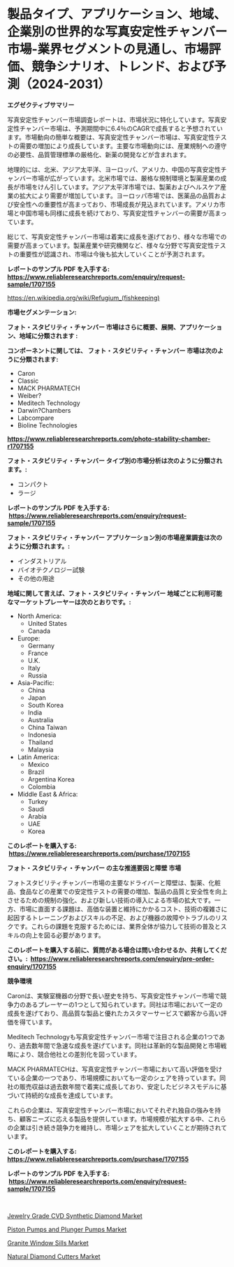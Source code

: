 <p><h1>製品タイプ、アプリケーション、地域、企業別の世界的な写真安定性チャンバー市場-業界セグメントの見通し、市場評価、競争シナリオ、トレンド、および予測（2024-2031）</h1></p><p><strong>エグゼクティブサマリー</strong></p>
<p><p>写真安定性チャンバー市場調査レポートは、市場状況に特化しています。写真安定性チャンバー市場は、予測期間中に6.4％のCAGRで成長すると予想されています。市場動向の簡単な概要は、写真安定性チャンバー市場は、写真安定性テストの需要の増加により成長しています。主要な市場動向には、産業規制への遵守の必要性、品質管理標準の厳格化、新薬の開発などが含まれます。</p><p>地理的には、北米、アジア太平洋、ヨーロッパ、アメリカ、中国の写真安定性チャンバー市場が広がっています。北米市場では、厳格な規制環境と製薬産業の成長が市場をけん引しています。アジア太平洋市場では、製薬およびヘルスケア産業の拡大により需要が増加しています。ヨーロッパ市場では、医薬品の品質および安全性への重要性が高まっており、市場成長が見込まれています。アメリカ市場と中国市場も同様に成長を続けており、写真安定性チャンバーの需要が高まっています。</p><p>総じて、写真安定性チャンバー市場は着実に成長を遂げており、様々な市場での需要が高まっています。製薬産業や研究機関など、様々な分野で写真安定性テストの重要性が認識され、市場は今後も拡大していくことが予測されます。</p></p>
<p><strong>レポートのサンプル PDF を入手する: <a href="https://www.reliableresearchreports.com/enquiry/request-sample/1707155">https://www.reliableresearchreports.com/enquiry/request-sample/1707155</a></strong></p>
<p><a href="https://en.wikipedia.org/wiki/Refugium_(fishkeeping)">https://en.wikipedia.org/wiki/Refugium_(fishkeeping)</a></p>
<p><strong>市場セグメンテーション:</strong></p>
<p><strong> フォト・スタビリティ・チャンバー 市場はさらに概要、展開、アプリケーション、地域に分類されます :</strong></p>
<p><strong>コンポーネントに関しては、 フォト・スタビリティ・チャンバー 市場は次のように分類されます: &nbsp;</strong></p>
<p><ul><li>Caron</li><li>Classic</li><li>MACK PHARMATECH</li><li>Weiber?</li><li>Meditech Technology</li><li>Darwin?Chambers</li><li>Labcompare</li><li>Bioline Technologies</li></ul></p>
<p><strong><a href="https://www.reliableresearchreports.com/photo-stability-chamber-r1707155">https://www.reliableresearchreports.com/photo-stability-chamber-r1707155</a></strong></p>
<p><strong> フォト・スタビリティ・チャンバー タイプ別の市場分析は次のように分類されます。:</strong></p>
<p><ul><li>コンパクト</li><li>ラージ</li></ul></p>
<p><strong>レポートのサンプル PDF を入手する: &nbsp;<a href="https://www.reliableresearchreports.com/enquiry/request-sample/1707155">https://www.reliableresearchreports.com/enquiry/request-sample/1707155</a></strong></p>
<p><strong> フォト・スタビリティ・チャンバー アプリケーション別の市場産業調査は次のように分類されます。:</strong></p>
<p><ul><li>インダストリアル</li><li>バイオテクノロジー試験</li><li>その他の用途</li></ul></p>
<p><strong>地域に関して言えば、フォト・スタビリティ・チャンバー 地域ごとに利用可能なマーケットプレーヤーは次のとおりです。:</strong></p>
<p><ul>
    <li>
        North America:
        <ul>
            <li>United States</li>
            <li>Canada</li>
        </ul>
    </li>
    <li>
        Europe:
        <ul>
            <li>Germany</li>
            <li>France</li>
            <li>U.K.</li>
            <li>Italy</li>
            <li>Russia</li>
        </ul>
    </li>
    <li>
        Asia-Pacific:
        <ul>
            <li>China</li>
            <li>Japan</li>
            <li>South Korea</li>
            <li>India</li>
            <li>Australia</li>
            <li>China Taiwan</li>
            <li>Indonesia</li>
            <li>Thailand</li>
            <li>Malaysia</li>
        </ul>
    </li>
    <li>
        Latin America:
        <ul>
            <li>Mexico</li>
            <li>Brazil</li>
            <li>Argentina Korea</li>
            <li>Colombia</li>
        </ul>
    </li>
    <li>
        Middle East & Africa:
        <ul>
            <li>Turkey</li>
            <li>Saudi</li>
            <li>Arabia</li>
            <li>UAE</li>
            <li>Korea</li>
        </ul>
    </li>
    </ul></p>
<p><strong>このレポートを購入する: &nbsp;<a href="https://www.reliableresearchreports.com/purchase/1707155">https://www.reliableresearchreports.com/purchase/1707155</a></strong></p>
<p><strong>フォト・スタビリティ・チャンバー の主な推進要因と障壁 市場</strong></p>
<p><p>フォトスタビリティチャンバー市場の主要なドライバーと障壁は、製薬、化粧品、食品などの産業での安定性テストの需要の増加、製品の品質と安全性を向上させるための規制の強化、および新しい技術の導入による市場の拡大です。一方、市場に直面する課題は、高価な装置と維持にかかるコスト、技術の複雑さに起因するトレーニングおよびスキルの不足、および機器の故障やトラブルのリスクです。これらの課題を克服するためには、業界全体が協力して技術の普及とスキルの向上を図る必要があります。</p></p>
<p><strong>このレポートを購入する前に、質問がある場合は問い合わせるか、共有してください。:&nbsp; <a href="https://www.reliableresearchreports.com/enquiry/pre-order-enquiry/1707155">https://www.reliableresearchreports.com/enquiry/pre-order-enquiry/1707155</a></strong></p>
<p><strong>競争環境</strong></p>
<p><p>Caronは、実験室機器の分野で長い歴史を持ち、写真安定性チャンバー市場で競争力のあるプレーヤーの1つとして知られています。同社は市場において一定の成長を遂げており、高品質な製品と優れたカスタマーサービスで顧客から高い評価を得ています。</p><p>Meditech Technologyも写真安定性チャンバー市場で注目される企業の1つであり、過去数年間で急速な成長を遂げています。同社は革新的な製品開発と市場戦略により、競合他社との差別化を図っています。</p><p>MACK PHARMATECHは、写真安定性チャンバー市場において高い評価を受けている企業の一つであり、市場規模においても一定のシェアを持っています。同社の販売収益は過去数年間で着実に成長しており、安定したビジネスモデルに基づいて持続的な成長を達成しています。</p><p>これらの企業は、写真安定性チャンバー市場においてそれぞれ独自の強みを持ち、顧客ニーズに応える製品を提供しています。市場規模が拡大する中、これらの企業は引き続き競争力を維持し、市場シェアを拡大していくことが期待されています。</p></p>
<p><strong>このレポートを購入する: &nbsp; <a href="https://www.reliableresearchreports.com/purchase/1707155">https://www.reliableresearchreports.com/purchase/1707155</a></strong></p>
<p><strong>レポートのサンプル PDF を入手する: &nbsp;<a href="https://www.reliableresearchreports.com/enquiry/request-sample/1707155">https://www.reliableresearchreports.com/enquiry/request-sample/1707155</a></strong><strong></strong></p>
<p>&nbsp;</p>
<p><p><a href="https://github.com/esmeraldaezzy156/Market-Research-Report-List-1/blob/main/jewelry-grade-cvd-synthetic-diamond-market.md">Jewelry Grade CVD Synthetic Diamond Market</a></p><p><a href="https://medium.com/@carlahoustonh51/exploring-piston-pumps-and-plunger-pumps-market-dynamics-global-trends-and-future-growth-prospects-77be16c53635">Piston Pumps and Plunger Pumps Market</a></p><p><a href="https://medium.com/@colin.burgess8756/global-granite-window-sills-industry-research-report-competitive-landscape-market-size-regional-bb0e27577c60">Granite Window Sills Market</a></p><p><a href="https://github.com/carolalsopr44536/Market-Research-Report-List-1/blob/main/natural-diamond-cutters-market.md">Natural Diamond Cutters Market</a></p></p>
